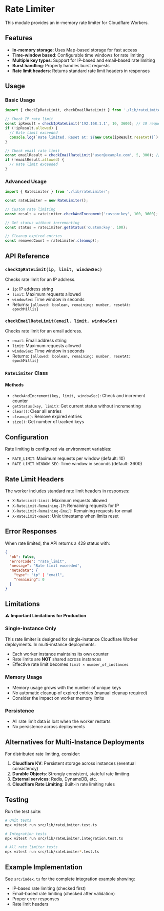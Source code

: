 # Rate Limiter

This module provides an in-memory rate limiter for Cloudflare Workers.

## Features

- **In-memory storage**: Uses Map-based storage for fast access
- **Time-window based**: Configurable time windows for rate limiting
- **Multiple key types**: Support for IP-based and email-based rate limiting
- **Burst handling**: Properly handles burst requests
- **Rate limit headers**: Returns standard rate limit headers in responses

## Usage

### Basic Usage

```typescript
import { checkIpRateLimit, checkEmailRateLimit } from './lib/rateLimiter';

// Check IP rate limit
const ipResult = checkIpRateLimit('192.168.1.1', 10, 3600); // 10 requests per hour
if (!ipResult.allowed) {
  // Rate limit exceeded
  console.log(`Rate limited. Reset at: ${new Date(ipResult.resetAt)}`);
}

// Check email rate limit
const emailResult = checkEmailRateLimit('user@example.com', 5, 300); // 5 requests per 5 minutes
if (!emailResult.allowed) {
  // Rate limit exceeded
}
```

### Advanced Usage

```typescript
import { RateLimiter } from './lib/rateLimiter';

const rateLimiter = new RateLimiter();

// Custom rate limiting
const result = rateLimiter.checkAndIncrement('custom:key', 100, 3600);

// Get status without incrementing
const status = rateLimiter.getStatus('custom:key', 100);

// Cleanup expired entries
const removedCount = rateLimiter.cleanup();
```

## API Reference

### `checkIpRateLimit(ip, limit, windowSec)`

Checks rate limit for an IP address.

- `ip`: IP address string
- `limit`: Maximum requests allowed
- `windowSec`: Time window in seconds
- Returns: `{allowed: boolean, remaining: number, resetAt: epochMillis}`

### `checkEmailRateLimit(email, limit, windowSec)`

Checks rate limit for an email address.

- `email`: Email address string
- `limit`: Maximum requests allowed
- `windowSec`: Time window in seconds
- Returns: `{allowed: boolean, remaining: number, resetAt: epochMillis}`

### `RateLimiter` Class

#### Methods

- `checkAndIncrement(key, limit, windowSec)`: Check and increment counter
- `getStatus(key, limit)`: Get current status without incrementing
- `clear()`: Clear all entries
- `cleanup()`: Remove expired entries
- `size()`: Get number of tracked keys

## Configuration

Rate limiting is configured via environment variables:

- `RATE_LIMIT`: Maximum requests per window (default: 10)
- `RATE_LIMIT_WINDOW_SEC`: Time window in seconds (default: 3600)

## Rate Limit Headers

The worker includes standard rate limit headers in responses:

- `X-RateLimit-Limit`: Maximum requests allowed
- `X-RateLimit-Remaining-IP`: Remaining requests for IP
- `X-RateLimit-Remaining-Email`: Remaining requests for email
- `X-RateLimit-Reset`: Unix timestamp when limits reset

## Error Responses

When rate limited, the API returns a 429 status with:

```json
{
  "ok": false,
  "errorCode": "rate_limit",
  "message": "Rate limit exceeded",
  "metadata": {
    "type": "ip" | "email",
    "remaining": 0
  }
}
```

## Limitations

⚠️ **Important Limitations for Production**

### Single-Instance Only

This rate limiter is designed for single-instance Cloudflare Worker deployments. In multi-instance deployments:

- Each worker instance maintains its own counter
- Rate limits are **NOT** shared across instances
- Effective rate limit becomes `limit × number_of_instances`

### Memory Usage

- Memory usage grows with the number of unique keys
- No automatic cleanup of expired entries (manual cleanup required)
- Consider the impact on worker memory limits

### Persistence

- All rate limit data is lost when the worker restarts
- No persistence across deployments

## Alternatives for Multi-Instance Deployments

For distributed rate limiting, consider:

1. **Cloudflare KV**: Persistent storage across instances (eventual consistency)
2. **Durable Objects**: Strongly consistent, stateful rate limiting
3. **External services**: Redis, DynamoDB, etc.
4. **Cloudflare Rate Limiting**: Built-in rate limiting rules

## Testing

Run the test suite:

```bash
# Unit tests
npx vitest run src/lib/rateLimiter.test.ts

# Integration tests
npx vitest run src/lib/rateLimiter.integration.test.ts

# All rate limiter tests
npx vitest run src/lib/rateLimiter*.test.ts
```

## Example Implementation

See `src/index.ts` for the complete integration example showing:

- IP-based rate limiting (checked first)
- Email-based rate limiting (checked after validation)
- Proper error responses
- Rate limit headers
